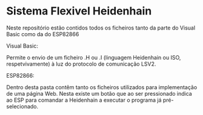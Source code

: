 # Sistema Flexivel Heidenhain


Neste repositório estão contidos todos os ficheiros tanto da parte do Visual Basic como da do ESP82866

Visual Basic:

Permite o envio de um ficheiro .H ou .I (linguagem Heidenhain ou ISO, respetvivamente) à luz do protocolo de comunicação LSV2.

ESP82866:

Dentro desta pasta contêm tanto os ficheiros utilizados para implementação de uma página Web. Nesta existe um botão que ao ser pressionado indica ao ESP para comandar a Heidenhain a executar o programa já pré-selecionado.
